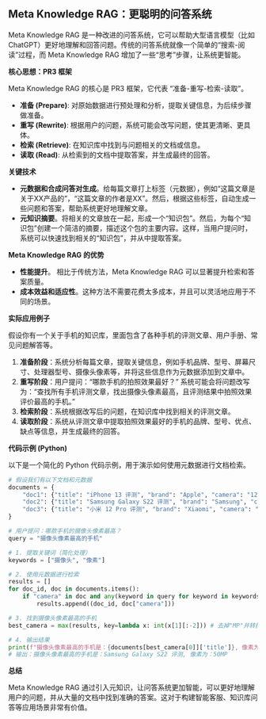 ## Meta Knowledge RAG：更聪明的问答系统

Meta Knowledge RAG 是一种改进的问答系统，它可以帮助大型语言模型（比如 ChatGPT）更好地理解和回答问题。传统的问答系统就像一个简单的“搜索-阅读”过程，而 Meta Knowledge RAG 增加了一些“思考”步骤，让系统更智能。

**核心思想：PR3 框架**

Meta Knowledge RAG 的核心是 PR3 框架，它代表 “准备-重写-检索-读取”。

*   **准备 (Prepare)**: 对原始数据进行预处理和分析，提取关键信息，为后续步骤做准备。
*   **重写 (Rewrite)**: 根据用户的问题，系统可能会改写问题，使其更清晰、更具体。
*   **检索 (Retrieve)**: 在知识库中找到与问题相关的文档或信息。
*   **读取 (Read)**: 从检索到的文档中提取答案，并生成最终的回答。

**关键技术**

*   **元数据和合成问答对生成**。给每篇文章打上标签（元数据），例如“这篇文章是关于XX产品的”，“这篇文章的作者是XX”。然后，根据这些标签，自动生成一些问题和答案，帮助系统更好地理解文章。
*   **元知识摘要**。将相关的文章放在一起，形成一个“知识包”。然后，为每个“知识包”创建一个简洁的摘要，描述这个包的主要内容。这样，当用户提问时，系统可以快速找到相关的“知识包”，并从中提取答案。

**Meta Knowledge RAG 的优势**

*   **性能提升**。 相比于传统方法，Meta Knowledge RAG 可以显著提升检索和答案质量。
*   **成本效益和适应性**。这种方法不需要花费太多成本，并且可以灵活地应用于不同的场景。

**实际应用例子**

假设你有一个关于手机的知识库，里面包含了各种手机的评测文章、用户手册、常见问题解答等。

1.  **准备阶段**：系统分析每篇文章，提取关键信息，例如手机品牌、型号、屏幕尺寸、处理器型号、摄像头像素等，并将这些信息作为元数据添加到文章中。
2.  **重写阶段**：用户提问：“哪款手机的拍照效果最好？” 系统可能会将问题改写为：“查找所有手机评测文章，找出摄像头像素最高，且评测结果中拍照效果评价最高的手机。”
3.  **检索阶段**：系统根据改写后的问题，在知识库中找到相关的评测文章。
4.  **读取阶段**：系统从评测文章中提取拍照效果最好的手机的品牌、型号、优点、缺点等信息，并生成最终的回答。

**代码示例 (Python)**

以下是一个简化的 Python 代码示例，用于演示如何使用元数据进行文档检索。

```python
# 假设我们有以下文档和元数据
documents = {
    "doc1": {"title": "iPhone 13 评测", "brand": "Apple", "camera": "12MP"},
    "doc2": {"title": "Samsung Galaxy S22 评测", "brand": "Samsung", "camera": "50MP"},
    "doc3": {"title": "小米 12 Pro 评测", "brand": "Xiaomi", "camera": "50MP"}
}

# 用户提问：哪款手机的摄像头像素最高？
query = "摄像头像素最高的手机"

# 1. 提取关键词（简化处理）
keywords = ["摄像头", "像素"]

# 2. 使用元数据进行检索
results = []
for doc_id, doc in documents.items():
    if "camera" in doc and any(keyword in query for keyword in keywords):
        results.append((doc_id, doc["camera"]))

# 3. 找到摄像头像素最高的手机
best_camera = max(results, key=lambda x: int(x[1][:-2])) # 去掉"MP"并转换为整数比较

# 4. 输出结果
print(f"摄像头像素最高的手机是：{documents[best_camera[0]]['title']}, 像素为：{best_camera[1]}")
# 输出：摄像头像素最高的手机是：Samsung Galaxy S22 评测, 像素为：50MP
```

**总结**

Meta Knowledge RAG 通过引入元知识，让问答系统更加智能，可以更好地理解用户的问题，并从大量的文档中找到准确的答案。这对于构建智能客服、知识库问答等应用场景非常有价值。
